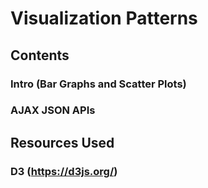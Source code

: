 # Visualization Patterns

## Contents 

### Intro (Bar Graphs and Scatter Plots)

### AJAX JSON APIs 

## Resources Used
### D3 (https://d3js.org/) 